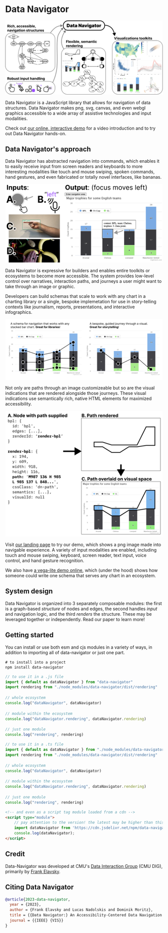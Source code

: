 # Data Navigator

![Data Navigator provides visualization toolkits with rich, accessible navigation structures, robust input handling, and flexible, semantic rendering.](https://raw.githubusercontent.com/cmudig/data-navigator/main/assets/data_navigator.png)

Data Navigator is a JavaScript library that allows for navigation of data structures. Data Navigator makes png, svg, canvas, and even webgl graphics accessible to a wide array of assistive technologies and input modalities.

Check out [our online, interactive demo](http://dig.cmu.edu/data-navigator/) for a video introduction and to try out Data Navigator hands-on.

## Data Navigator's approach

Data Navigator has abstracted navigation into commands, which enables it to easily receive input from screen readers and keyboards to more interesting modalities like touch and mouse swiping, spoken commands, hand gestures, and even fabricated or totally novel interfaces, like bananas.

![Image in two parts. First part: Inputs: A. Hand swiping. B: Speaking "left." C. A hand gesture on camera. D. Bananas. Second part: Output: (focus moves left) A focus indicator has moved on a bar chart from one stacked bar to another on its left.](https://raw.githubusercontent.com/cmudig/data-navigator/main/assets/inputs.png)

Data Navigator is expressive for builders and enables entire toolkits or ecosystems to become more accessible. The system provides low-level control over narratives, interaction paths, and journeys a user might want to take through an image or graphic.

Developers can build schemas that scale to work with any chart in a charting library or a single, bespoke implemetation for use in story-telling contexts like journalism, reports, presentations, and interactive infographics.

![Image in two parts. First part: A schema for navigation that works with any stacked bar chart. Great for libraries! A complex schema is shown over a stacked bar chart with up, down, left, and right directions. Second part: A bespoke, guided journey through a visual. Great for storytelling! A simple navigation path is shown going through the image.](https://raw.githubusercontent.com/cmudig/data-navigator/main/assets/journey.png)

Not only are paths through an image customizeable but so are the visual indications that are rendered alongside those journeys. These visual indications use semantically rich, native HTML elements for maximized accessibility.

![Code used to render a path that looks like an outline and then place that outline over visual elements on a data visualization.](https://raw.githubusercontent.com/cmudig/data-navigator/main/assets/path.png)

Visit [our landing page](http://dig.cmu.edu/data-navigator/) to try our demo, which shows a png image made into navigable experience. A variety of input modalities are enabled, including touch and mouse swiping, keyboard, screen reader, text input, voice control, and hand gesture recognition.

We also have [a vega-lite demo online](https://dig.cmu.edu/data-navigator/vega-lite.html), which (under the hood) shows how someone could write one schema that serves any chart in an ecosystem.

## System design

Data Navigator is organized into 3 separately composable modules: the first is a graph-based _structure_ of nodes and edges, the second handles _input_ and navigation logic, and the third _renders_ the structure. These may be leveraged together or independently. Read our paper to learn more!

## Getting started

You can install or use both esm and cjs modules in a variety of ways, in addition to importing all of data-navigator or just one part.

```
# to install into a project
npm install data-navigator
```

```js
// to use it in a .js file
import { default as dataNavigator } from "data-navigator"
import rendering from "./node_modules/data-navigator/dist/rendering"

// whole ecosystem
console.log("dataNavigator", dataNavigator)

// module within the ecosystem
console.log("dataNavigator.rendering", dataNavigator.rendering)

// just one module
console.log("rendering", rendering)
```

```ts
// to use it in a .ts file
import { default as dataNavigator } from "./node_modules/data-navigator/dist"
import rendering from "./node_modules/data-navigator/dist/rendering"

// whole ecosystem
console.log("dataNavigator", dataNavigator)

// module within the ecosystem
console.log("dataNavigator.rendering", dataNavigator.rendering)

// just one module
console.log("rendering", rendering)
```

```html
<!-- and even as a script tag module loaded from a cdn -->
<script type="module">
    // pay attention to the version! the latest may be higher than this example
    import dataNavigator from 'https://cdn.jsdelivr.net/npm/data-navigator@1.2.3/dist/index.mjs';
    console.log(dataNavigator);
</script>
```

## Credit

Data-Navigator was developed at CMU's [Data Interaction Group](https://dig.cmu.edu/) (CMU DIG), primarily by [Frank Elavsky](https://frank.computer).

## Citing Data Navigator

```bib
@article{2023-data-navigator,
  year = {2023},
  author = {Frank Elavsky and Lucas Nadolskis and Dominik Moritz},
  title = {{Data Navigator:} An Accessibility-Centered Data Navigation Toolkit},
  journal = {{IEEE} {VIS}}
}
```
